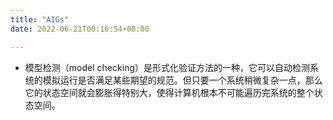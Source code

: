 ```yaml
---
title: "AIGs"
date: 2022-06-21T00:16:54+08:00

---
```


-   模型检测（model
    checking）是形式化验证方法的一种，它可以自动检测系统的模拟运行是否满足某些期望的规范。但只要一个系统稍微复杂一点，那么它的状态空间就会膨胀得特别大，使得计算机根本不可能遍历完系统的整个状态空间。